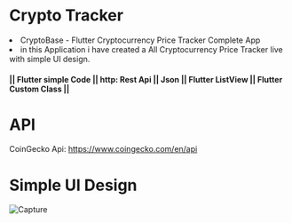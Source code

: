 # Crypto Tracker

<li>CryptoBase - Flutter Cryptocurrency Price Tracker Complete App 

<li>in this Application i have created a All Cryptocurrency Price Tracker live with simple UI design. 


#### || Flutter simple Code || http: Rest Api || Json || Flutter ListView || Flutter Custom Class ||
# API
CoinGecko Api: https://www.coingecko.com/en/api
# Simple UI Design
![Capture](https://user-images.githubusercontent.com/97346744/180629751-0dcfc148-3c0e-49c4-a674-e263c7a45604.PNG)
